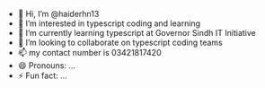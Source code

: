 - 👋 Hi, I’m @haiderhn13
- 👀 I’m interested in typescript coding and learning
- 🌱 I’m currently learning typescript at Governor Sindh IT Initiative
- 💞️ I’m looking to collaborate on typescript coding teams
- 📫 my contact number is 03421817420
- 😄 Pronouns: ...
- ⚡ Fun fact: ...

<!---
haiderhn13/haiderhn13 is a ✨ special ✨ repository because its `README.md` (this file) appears on your GitHub profile.
You can click the Preview link to take a look at your changes.
--->
